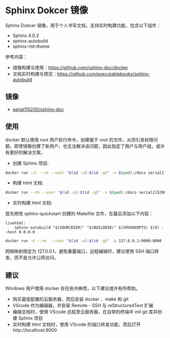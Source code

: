 # Sphinx Dokcer 镜像

Sphinx Dokcer 镜像，用于个人书写文档，支持实时构建功能，包含以下组件：

* Sphinx 4.0.2
* sphinx-autobuild
* sphinx-rtd-theme

参考内容：

* 镜像构建与使用：https://github.com/sphinx-doc/docker
* 文档实时构建与预览：https://github.com/executablebooks/sphinx-autobuild


## 镜像

* [serial115200/sphinx-doc](https://hub.docker.com/r/serial115200/sphinx-doc)


## 使用
 
docker 默认使用 root 用户执行命令，创建属于 root 的文件，从而引发权限问题，即使镜像创建了新用户，也无法解决该问题，因此指定了用户与用户组，或许有更好的解决方案。

* 创建 Sphinx 项目:

```bash
docker run -it --rm --user "$(id -u):$(id -g)" -v $(pwd):/docs serial115200/sphinx-doc sphinx-quickstart
```
* 构建 html 文档:

```bash
docker run --rm --user "$(id -u):$(id -g)" -v $(pwd):/docs serial115200/sphinx-doc make html
```

* 实时构建 html 文档:

首先修改 sphinx-quickstart 创建的 Makefile 文件，在最后添加以下内容：

```make
livehtml:
    sphinx-autobuild "$(SOURCEDIR)" "$(BUILDDIR)" $(SPHINXOPTS) $(O) --host 0.0.0.0
```

```bash
docker run -d --rm  --user "$(id -u):$(id -g)" -p 127.0.0.1:9000:8000 -v $(pwd):/docs sphinx-doc
```

网络映射限定为 127.0.0.1，避免暴露端口，远程编辑时，建议使用 SSH 端口转发，而不是允许公网访问。

## 建议

Windows 用户使用 docker 存在些许麻烦，以下建议或许有所帮助。

* 购买最低配置的云服务器，而后安装 docker 、make 和 git
* VScode 作为编辑器，并安装 Remote - SSH 与 reStructuredText 扩展
* 编辑文档时，使用 VScode 远程至云服务器，在自带的终端中 init git 库并创建 Sphinx 项目
* 实时构建 html 文档时，使用 VScode 的端口转发功能，而后打开 http://localhost:9000



